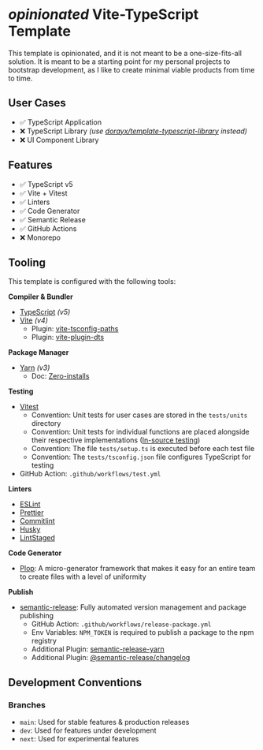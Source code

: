 # _opinionated_ Vite-TypeScript Template

This template is opinionated, and it is not meant to be a one-size-fits-all solution.
It is meant to be a starting point for my personal projects to bootstrap development, as I like to create minimal viable products from time to time.

## User Cases

- ✅ TypeScript Application
- ❌ TypeScript Library _(use [dorayx/template-typescript-library](https://github.com/dorayx/template-typescript-library) instead)_
- ❌ UI Component Library

## Features

- ✅ TypeScript v5
- ✅ Vite + Vitest
- ✅ Linters
- ✅ Code Generator
- ✅ Semantic Release
- ✅ GitHub Actions
- ❌ Monorepo

## Tooling

This template is configured with the following tools:

**Compiler & Bundler**

- [TypeScript](https://www.typescriptlang.org/) _(v5)_
- [Vite](https://vitejs.dev/) _(v4)_
  - Plugin: [vite-tsconfig-paths](https://www.npmjs.com/package/vite-tsconfig-paths)
  - Plugin: [vite-plugin-dts](https://www.npmjs.com/package/vite-plugin-dts)

**Package Manager**

- [Yarn](https://yarnpkg.com/) _(v3)_
  - Doc: [Zero-installs](https://yarnpkg.com/features/caching#zero-installs)

**Testing**

- [Vitest](https://vitest.dev/)
  - Convention: Unit tests for user cases are stored in the `tests/units` directory
  - Convention: Unit tests for individual functions are placed alongside their respective implementations ([In-source testing](https://vitest.dev/guide/in-source.html))
  - Convention: The file `tests/setup.ts` is executed before each test file
  - Convention: The `tests/tsconfig.json` file configures TypeScript for testing
- GitHub Action: `.github/workflows/test.yml`

**Linters**

- [ESLint](https://eslint.org/)
- [Prettier](https://prettier.io/)
- [Commitlint](https://commitlint.js.org/#/)
- [Husky](https://typicode.github.io/husky/#/)
- [LintStaged](https://github.com/okonet/lint-staged)

**Code Generator**

- [Plop](https://plopjs.com/): A micro-generator framework that makes it easy for an entire team to create files with a level of uniformity

**Publish**

- [semantic-release](https://semantic-release.gitbook.io/): Fully automated version management and package publishing
  - GitHub Action: `.github/workflows/release-package.yml`
  - Env Variables: `NPM_TOKEN` is required to publish a package to the npm registry
  - Additional Plugin: [semantic-release-yarn](https://github.com/hongaar/semantic-release-yarn)
  - Additional Plugin: [@semantic-release/changelog](https://github.com/semantic-release/changelog)

## Development Conventions

### Branches

- `main`: Used for stable features & production releases
- `dev`: Used for features under development
- `next`: Used for experimental features

